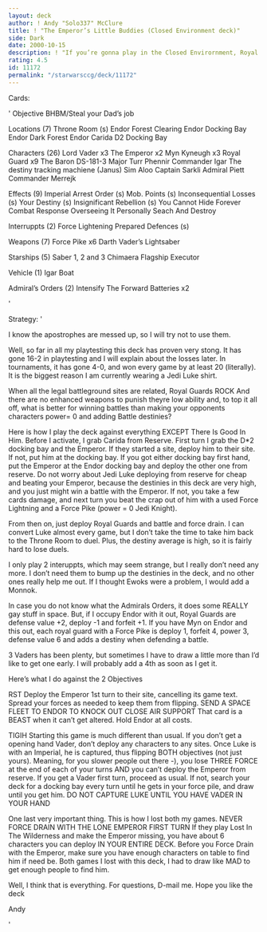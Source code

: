 ```yaml
---
layout: deck
author: ! Andy "Solo337" McClure
title: ! "The Emperor’s Little Buddies (Closed Environment deck)"
side: Dark
date: 2000-10-15
description: ! "If you’re gonna play in the Closed Envirornment, Royal Guards are the way to go I played this deck to win me a Jedi Luke shirt at the DecipherCon 2K Closed tournament."
rating: 4.5
id: 11172
permalink: "/starwarsccg/deck/11172"
---
```

Cards: 

'
Objective
BHBM/Steal your Dad’s job

Locations (7)
Throne Room (s)
Endor Forest Clearing
Endor Docking Bay
Endor Dark Forest
Endor
Carida
D2 Docking Bay

Characters (26)
Lord Vader x3
The Emperor x2
Myn Kyneugh x3
Royal Guard x9
The Baron
DS-181-3
Major Turr Phennir
Commander Igar
The destiny tracking machiene (Janus)
Sim Aloo
Captain Sarkli
Admiral Piett
Commander Merrejk

Effects (9)
Imperial Arrest Order (s)
Mob. Points (s)
Inconsequential Losses (s)
Your Destiny (s)
Insignificant Rebellion (s)
You Cannot Hide Forever
Combat Response
Overseeing It Personally
Seach And Destroy

Interruppts (2)
Force Lightening
Prepared Defences (s)

Weapons (7)
Force Pike x6
Darth Vader’s Lightsaber

Starships (5)
Saber 1, 2 and 3
Chimaera
Flagship Executor

Vehicle (1)
Igar Boat

Admiral’s Orders (2)
Intensify The Forward Batteries x2





'

Strategy: '


I know the apostrophes are messed up, so I will try not to use them.

Well, so far in all my playtesting this deck has proven very stong. It has gone 16-2 in playtesting and I will explain about the losses later. In tournaments, it has gone 4-0, and won every game by at least 20 (literally). It is the biggest reason I am currently wearing a Jedi Luke shirt.

When all the legal battleground sites are related, Royal Guards ROCK And there are no enhanced weapons to punish theyre low ability and, to top it all off, what is better for winning battles than making your opponents characters power= 0 and adding Battle destinies?

Here is how I play the deck against everything EXCEPT There Is Good In Him. Before I activate, I grab Carida from Reserve. First turn I grab the D*2 docking bay and the Emperor. If they started a site, deploy him to their site. If not, put him at the docking bay. If you got either docking bay first hand, put the Emperor at the Endor docking bay and deploy the other one from reserve. Do not worry about Jedi Luke deploying from reserve for cheap and beating your Emperor, because the destinies in this deck are very high, and you just might win a battle with the Emperor. If not, you take a few cards damage, and next turn you beat the crap out of him with a used Force Lightning and a Force Pike (power = 0 Jedi Knight).

From then on, just deploy Royal Guards and battle and force drain. I can convert Luke almost every game, but I don’t take the time to take him back to the Throne Room to duel. Plus, the destiny average is high, so it is fairly hard to lose duels.

I only play 2 interuppts, which may seem strange, but I really don’t need any more. I don’t need them to bump up the destinies in the deck, and no other ones really help me out. If I thought Ewoks were a problem, I would add a Monnok.

In case you do not know what the Admirals Orders, it does some REALLY gay stuff in space. But, if I occupy Endor with it out, Royal Guards are defense value +2, deploy -1 and forfeit +1. If you have Myn on Endor and this out, each royal guard with a Force Pike is deploy 1, forfeit 4, power 3, defense value 6 and adds a destiny when defending a battle.

3 Vaders has been plenty, but sometimes I have to draw a little more than I’d like to get one early. I will probably add a 4th as soon as I get it.

Here’s what I do against the 2 Objectives

RST Deploy the Emperor 1st turn to their site, cancelling its game text. Spread your forces as needed to keep them from flipping. SEND A SPACE FLEET TO ENDOR TO KNOCK OUT CLOSE AIR SUPPORT That card is a BEAST when it can’t get altered. Hold Endor at all costs.


TIGIH Starting this game is much different than usual. If you don’t get a opening hand Vader, don’t deploy any characters to any sites. Once Luke is with an Imperial, he is captured, thus flipping BOTH objectives (not just yours). Meaning, for you slower people out there -), you lose THREE FORCE at the end of each of your turns AND you can’t deploy the Emperor from reserve. If you get a Vader first turn, proceed as usual. If not, search your deck for a docking bay every turn until he gets in your force pile, and draw until you get him. DO NOT CAPTURE LUKE UNTIL YOU HAVE VADER IN YOUR HAND

One last very important thing. This is how I lost both my games. NEVER FORCE DRAIN WITH THE LONE EMPEROR FIRST TURN If they play Lost In The Wilderness and make the Emperor missing, you have about 6 characters you can deploy IN YOUR ENTIRE DECK. Before you Force Drain with the Emperor, make sure you have enough characters on table to find him if need be. Both games I lost with this deck, I had to draw like MAD to get enough people to find him.

Well, I think that is everything. For questions, D-mail me. Hope you like the deck

Andy

'
